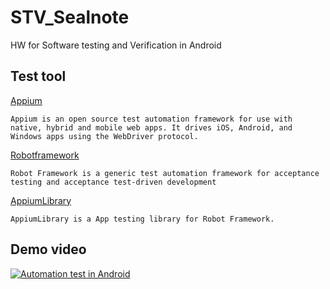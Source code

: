 # STV_Sealnote
HW for Software testing and Verification in Android
## Test tool
[Appium](http://appium.io/)

    Appium is an open source test automation framework for use with native, hybrid and mobile web apps. It drives iOS, Android, and Windows apps using the WebDriver protocol.

[Robotframework](http://robotframework.org/)

    Robot Framework is a generic test automation framework for acceptance testing and acceptance test-driven development

[AppiumLibrary](http://jollychang.github.io/robotframework-appiumlibrary/doc/AppiumLibrary.html)
    
    AppiumLibrary is a App testing library for Robot Framework.

## Demo video
[![Automation test in Android](http://img.youtube.com/vi/NQj2gykNK4M/0.jpg)](http://www.youtube.com/watch?v=NQj2gykNK4M)
